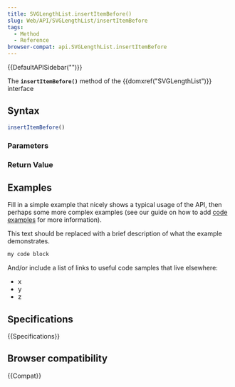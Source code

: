 ```yaml
---
title: SVGLengthList.insertItemBefore()
slug: Web/API/SVGLengthList/insertItemBefore
tags:
  - Method
  - Reference
browser-compat: api.SVGLengthList.insertItemBefore
---
```

{{DefaultAPISidebar("")}}

The **`insertItemBefore()`** method of the {{domxref("SVGLengthList")}} interface 

## Syntax

```js
insertItemBefore()
```

### Parameters



### Return Value



## Examples

Fill in a simple example that nicely shows a typical usage of the API, then perhaps some more complex examples (see our guide on how to add [code examples](/en-US/docs/MDN/Contribute/Structures/Code_examples) for more information).

This text should be replaced with a brief description of what the example demonstrates.

```js
my code block
```

And/or include a list of links to useful code samples that live elsewhere:

*   x
*   y
*   z

## Specifications

{{Specifications}}

## Browser compatibility

{{Compat}}

